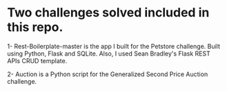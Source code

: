 # Two challenges solved included in this repo.

1- Rest-Boilerplate-master is the app I built for the Petstore challenge. Built using Python, Flask and SQLite. Also, I used Sean Bradley's Flask REST APIs CRUD template.

2- Auction is a Python script for the Generalized Second Price Auction challenge.
